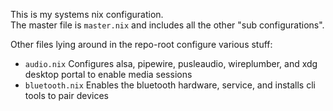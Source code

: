 This is my systems nix configuration.  
The master file is `master.nix` and includes all the other "sub configurations".

Other files lying around in the repo-root configure various stuff:
- `audio.nix` Configures alsa, pipewire, pusleaudio, wireplumber, and xdg desktop portal to enable media sessions
- `bluetooth.nix` Enables the bluetooth hardware, service, and installs cli tools to pair devices
